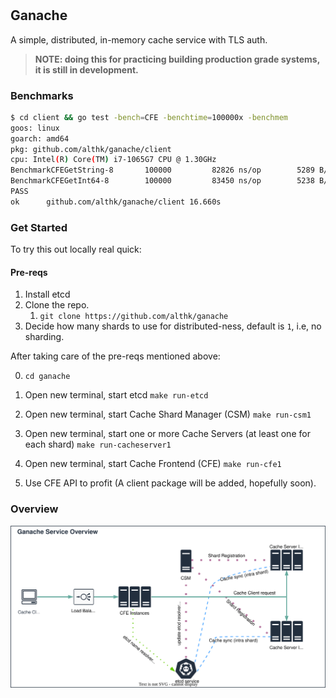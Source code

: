 #

## Ganache

A simple, distributed, in-memory cache service with TLS auth.

>**NOTE: doing this for practicing building production grade systems, it is still in development.**

### Benchmarks

```bash
$ cd client && go test -bench=CFE -benchtime=100000x -benchmem
goos: linux
goarch: amd64
pkg: github.com/althk/ganache/client
cpu: Intel(R) Core(TM) i7-1065G7 CPU @ 1.30GHz
BenchmarkCFEGetString-8   	  100000	     82826 ns/op	    5289 B/op	      99 allocs/op
BenchmarkCFEGetInt64-8    	  100000	     83450 ns/op	    5238 B/op	      98 allocs/op
PASS
ok  	github.com/althk/ganache/client	16.660s
```

### Get Started

To try this out locally real quick:

#### Pre-reqs

1. Install etcd
2. Clone the repo.
   1. `git clone https://github.com/althk/ganache`
3. Decide how many shards to use for distributed-ness, default is `1`, i.e, no sharding.

After taking care of the pre-reqs mentioned above:

0. `cd ganache`
1. Open new terminal, start etcd `make run-etcd`
2. Open new terminal, start Cache Shard Manager (CSM) `make run-csm1`
3. Open new terminal, start one or more Cache Servers (at least one for each shard) `make run-cacheserver1`
4. Open new terminal, start Cache Frontend (CFE) `make run-cfe1`

5. Use CFE API to profit (A client package will be added, hopefully soon).

### Overview

![Ganache Service Architecture Overview Diagram](docs/ganache-overview.drawio.svg)
